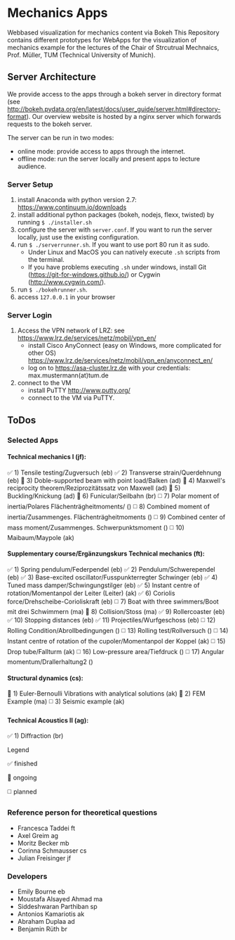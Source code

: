# Mechanics Apps
Webbased visualization for mechanics content via Bokeh
This Repository contains different prototypes for WebApps for the visualization of mechanics example for the lectures of the Chair of Strcutrual Mechnaics, Prof. Müller, TUM (Technical University of Munich).

## Server Architecture

We provide access to the apps through a bokeh server in directory format (see http://bokeh.pydata.org/en/latest/docs/user_guide/server.html#directory-format). Our overview website is hosted by a nginx server which forwards requests to the bokeh server.

The server can be run in two modes:

* online mode: provide access to apps through the internet.
* offline mode: run the server locally and present apps to
lecture audience.

### Server Setup

1. install Anaconda with python version 2.7: https://www.continuum.io/downloads
2. install additional python packages (bokeh, nodejs, flexx, twisted) by running ```$ ./installer.sh```
3. configure the server with ```server.conf```. If you want to run the server locally, just use the existing configuration.
4. run ```$ ./serverrunner.sh```. If you want to use port 80 run it as sudo.
    * Under Linux and MacOS you can natively execute ```.sh``` scripts from the terminal.
    * If you have problems executing ```.sh``` under windows, install Git (https://git-for-windows.github.io/) or Cygwin (http://www.cygwin.com/).
5. run ```$ ./bokehrunner.sh```.
6. access ```127.0.0.1``` in your browser

### Server Login

1. Access the VPN network of LRZ: see https://www.lrz.de/services/netz/mobil/vpn_en/
    * install Cisco AnyConnect (easy on Windows, more complicated for other OS)
https://www.lrz.de/services/netz/mobil/vpn_en/anyconnect_en/
    * log on to
https://asa-cluster.lrz.de with your credentials: max.mustermann(at)tum.de
2. connect to the VM
    * install PuTTY http://www.putty.org/
    * connect to the VM via PuTTY.

## ToDos
### Selected Apps

#### Technical mechanics I (jf):
:white_check_mark: 1) Tensile testing/Zugversuch (eb)
:white_check_mark: 2) Transverse strain/Querdehnung (eb)
:black_square_button: 3) Doble-supported beam with point load/Balken (ad)
:black_square_button: 4) Maxwell's reciprocity theorem/Reziprozitätssatz von Maxwell (ad)
:black_square_button: 5) Buckling/Knickung (ad)
:black_square_button: 6) Funicular/Seilbahn (br)
:white_medium_square: 7) Polar moment of inertia/Polares Flächenträgheitmoments/ ()
:white_medium_square: 8) Combined moment of inertia/Zusammenges. Flächenträgheitmoments ()
:white_medium_square: 9) Combined center of mass moment/Zusammenges. Schwerpunktsmoment ()
:white_medium_square: 10) Maibaum/Maypole (ak)

#### Supplementary course/Ergänzungskurs Technical mechanics (ft):
:white_check_mark: 1) Spring pendulum/Federpendel (eb)
:white_check_mark: 2) Pendulum/Schwerependel (eb)
:white_check_mark: 3) Base-excited oscillator/Fusspunkterregter Schwinger (eb)
:white_check_mark: 4) Tuned mass damper/Schwingungstilger (eb)
:white_check_mark: 5) Instant centre of rotation/Momentanpol der Leiter (Leiter) (ak)
:white_check_mark: 6) Coriolis force/Drehscheibe-Corioliskraft (eb)
:white_medium_square: 7) Boat with three swimmers/Boot mit drei Schwimmern (ma)
:black_square_button: 8) Collision/Stoss (ma)
:white_check_mark: 9) Rollercoaster (eb)
:white_check_mark: 10) Stopping distances (eb)
:white_check_mark: 11) Projectiles/Wurfgeschoss (eb)
:white_medium_square: 12) Rolling Condition/Abrollbedingungen ()
:white_medium_square: 13) Rolling test/Rollversuch ()
:white_medium_square: 14) Instant centre of rotation of the cupoler/Momentanpol der Koppel (ak)
:white_medium_square: 15) Drop tube/Fallturm (ak)
:white_medium_square: 16) Low-pressure area/Tiefdruck ()
:white_medium_square: 17) Angular momentum/Drallerhaltung2 ()


#### Structural dynamics (cs):
:black_square_button: 1) Euler-Bernoulli Vibrations with analytical solutions (ak)
:black_square_button: 2) FEM Example (ma)
:white_medium_square: 3) Seismic example (ak)

#### Technical Acoustics II (ag):
:white_check_mark: 1) Diffraction (br)

Legend

:white_check_mark: finished

:black_square_button: ongoing

:white_medium_square: planned

### Reference person for theoretical questions
- Francesca Taddei ft
- Axel Greim ag
- Moritz Becker mb
- Corinna Schmausser cs
- Julian Freisinger jf

### Developers
- Emily Bourne eb
- Moustafa Alsayed Ahmad ma
- Siddeshwaran Parthiban sp
- Antonios Kamariotis ak
- Abraham Duplaa ad
- Benjamin Rüth br
